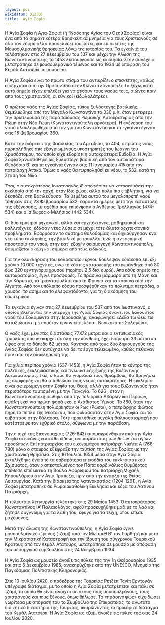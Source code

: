 ```yaml
---
layout: poi
wikidatum: Q12506
title:  Αγία Σοφία
---
```


Η Αγία Σοφία ή Αγια-Σοφιά (ή “Ναός της Αγίας του Θεού Σοφίας) είναι  ένα από τα σημαντικότερα  θρησκευτικά μνημεία για τους Χριστιανούς σε όλο τον κόσμο αλλά προσελκύει τουρίστες και επισκέπτες της Μουσουλμανικής θρησκείας λόγω της ιστορίας του. Τα εγκαίνιά του τελέστηκαν στις 27 Δεκεμβρίου του 537 και μέχρι την Άλωση της Κωνσταντινούπολης το 1453 λειτουργούσε ως εκκλησία. Στην συνέχεια μετατράπηκε σε μουσουλμανικό τέμενος και το 1934 με απόφαση του Κεμάλ Ατατούρκ σε μουσείου. </br> </br>
Η Αγία Σοφία είναι το πρώτο κτίσμα που αντικρίζει ο επισκέπτης, καθώς εισέρχεται από την Προποντίδα στην Κωνσταντινούπολη.Το ξεχωριστό αυτό σημείο είχαν επιλέξει για να χτίσουν τους ναούς τους, αιώνες πριν από τους χριστιανούς, οι εθνικοί (ειδωλολάτρες). </br> </br>
Ο πρώτος ναός της Αγίας Σοφίας, τύπου ξυλόστεγης βασιλικής, θεμελιώθηκε από τον Μεγάλο Κωνσταντίνο το 330 μ.Χ. όταν μετέφερε την πρωτεύουσα της παραπαίουσας Ρωμαϊκής Αυτοκρατορίας από την Ρώμη στην Νέα Ρώμη (Κωνσταντινούπολη αργότερα). Η ανέγερση του ναού ολοκληρώθηκε από τον γιο του Κωνστάντιο και τα εγκαίνια έγιναν στις 15 Φεβρουαρίου 360. </br> </br>
Κατά την διάρκεια της βασιλείας του Αρκαδίου, το 404, ο πρώτος ναός πυρπολήθηκε από εξαγριωμένους υποστηρικτές του Ιωάννη του Χρυσόστομου, τον οποίο είχε εξορίσει η αυτοκράτειρα Ευδοξία. Η Αγία Σοφία ξανακτίσθηκε ως ξυλόστεγη βασιλική από τον αυτοκράτορα Θεοδόσιο Β' και τα εγκαίνια έγιναν στις 11 Ιανουαρίου 415 από τον πατριάρχη Αττικό. Όμως ο ναός θα πυρποληθεί εκ νέου, το 532, κατά τη Στάση του Νίκα. </br> </br>
Έτσι, ο αυτοκράτορας Ιουστινιανός Α' αποφάσισε να κατασκευάσει την εκκλησία από την αρχή, στον ίδιο χώρο, αλλά πολύ πιο επιβλητική, για να δεσπόζει στη Βασιλεύουσα. Τα θεμέλια αυτού του μεγαλοπρεπή ναού τέθηκαν στις 23 Φεβρουαρίου 532, σαράντα ημέρες μετά την καταστολή της εξέγερσης, με σχέδια που εκπόνησαν ο Ανθέμιος Τραλλιανός (474-534) και ο Ισίδωρος ο Μιλήσιος (442-534). </br> </br>
Οι δυο έμπειροι μηχανικοί, αλλά και αρχιτέκτονες, μαθηματικοί και καλλιτέχνες, έδωσαν νέες λύσεις σε μέχρι τότε άλυτα αρχιτεκτονικά προβλήματα. Εφάρμοσαν το σύστημα θολοδομίας και δημιούργησαν ένα νέο τύπο εκκλησίας, την βασιλική με τρούλλο, ενώ η αντισεισμική προστασία του ναού, στην κατ’ εξοχήν σεισμογενή Κωνσταντινούπολη, θαυμάζεται ακόμη και σήμερα από τους ειδικούς. </br> </br>
Για την ολοκλήρωση του κολοσσιαίου έργου δούλεψαν αδιάκοπα επί έξι χρόνια 10.000 τεχνίτες, ενώ το κόστος κατασκευής του κυμάνθηκε από 80 έως 320 κεντηνάρια χρυσού (περίπου 2,5 δισ. ευρώ). Από κάθε σημείο της αυτοκρατορίας, έγινε προσφορές. Τα πράσινα μάρμαρα από τη Μάνη και την Κάρυστο, τα τριανταφυλλιά από τη Φρυγία και τα κόκκινα από την Αίγυπτο. Από τον υπόλοιπο κόσμο προσφέρθηκαν τα πολύτιμα πετράδια, ο χρυσός, το ασήμι και το ελεφαντόδοντο, για τη διακόσμηση του εσωτερικού. </br> </br>
Τα εγκαίνια έγιναν στις 27 Δεκεμβρίου του 537 από τον Ιουστινιανό, ο οποίος βλέποντας την υπεροχή της Αγίας Σοφίας έναντι του ξακουστού ναού του Σολομώντα στην Ιερουσαλήμ, αναφώνησε: «Δόξα τω Θεώ τω καταξιώσαντί με τοιούτον έργον επιτελέσαι. Νενίκηκά σε Σολομών». </br> </br>
Ο ναός έχει μέγιστες διαστάσεις 77Χ72 μέτρα και ο εντυπωσιακός τρούλλος που κυριαρχεί σε όλη την σύνθεση, έχει διάμετρο 33 μέτρα και ύψος από το δάπεδο 62 μέτρα. Κανένας από τους δύο δημιουργούς της Αγίας Σοφίας δεν ευτύχησε να δει το έργο τελειωμένο, καθώς πέθαναν πριν από την ολοκλήρωσή της. </br> </br>
Για χίλια περίπου χρόνια (537-1453), η Αγία Σοφία ήταν το κέντρο της πολιτικής, εκκλησιαστικής και πνευματικής ζωής της Βυζαντινής Αυτοκρατορίας. Εκεί, ο λαός θα γιορτάσει τους θριάμβους, θα θρηνήσει τις συμφορές και θα αποθεώσει τους νέους αυτοκράτορες. Η εκκλησία είναι αφιερωμένη στην Σοφία του Θεού, αλλά για τους Βυζαντινούς ήταν περισσότερο ταυτισμένη με την Παναγία. Το 626 , όταν η Κωνσταντινούπολη σώθηκε από την πολιορκία Αβάρων και Περσών, εψάλη εκεί για πρώτη φορά εκεί ο Ακάθιστος Ύμνος. Το 860, όταν την Κωνσταντινούπολη πολιόρκησαν οι Ρως (Ρώσοι), ο πατριάρχης Φώτιος πήρε το πέπλο της Θεοτόκου, που φυλασσόταν στην Αγία Σοφία και το εμβάπτισε στην θάλασσα. Τότε προκλήθηκε μεγάλη θαλασσοταραχή που κατέστρεψε τον εχθρικό στόλο, σύμφωνα με την παράδοση. </br> </br>
Την εποχή της Εικονομαχίας (726-843) απομακρύνθηκαν από την Αγία Σοφία οι εικόνες και κάθε είδους αναπαράσταση των θείων και αγίων προσώπων. Επί πατριαρχίας του εικονομάχου πατριάρχη Νικήτα Α (766-780) μόνο ο σταυρός εξέφραζε την ταύτιση της Αγίας Σοφίας με την χριστιανική θρησκεία. Στις 16 Ιουλίου 1054 μέσα στην Αγία Σοφία εκτυλίχθηκε ένα από τα σοβαρότερα επεισόδια του εκκλησιαστικού Σχίσματος, όταν ο απεσταλμένος του Πάπα καρδινάλιος Ουμβέρτος επέθεσε επιδεικτικά τη Βούλα Αφορισμού του πατριάρχη Μιχαήλ Κηρουλάριου στην Αγία Τράπεζα, πριν από την έναρξη της Θείας Λειτουργίας. Κατά την διάρκεια της Λατινοκρατίας (1204-1261), η Αγία Σοφία μετατράπηκε σε Ρωμαιοκαθολική Εκκλησία και έδρα του Λατίνου Πατριάρχη. </br> </br>
Η τελευταία λειτουργία τελέστηκε στις 29 Μαΐου 1453. Ο αυτοκράτορας Κωνσταντίνος ΙΑ’ Παλαιολόγος, αφού προσευχήθηκε μαζί με το λαό και ζήτησε συγγνώμη για τα λάθη του, έφυγε για τα τείχη, όπου έπεσε μαχόμενος. </br> </br>
Μετά την άλωση της Κωνσταντινούπολης, η Αγία Σοφία έγινε μουσουλμανικό τέμενος (τζαμί) από τον Μωάμεθ Β’ τον Πορθητή και μετά την Μικρασιατική Καταστροφή και την ίδρυση του σύγχρονου Τουρκικού Κράτους από τον Κεμάλ Ατατούρκ, μετατράπηκε σε μουσείο με απόφαση του υπουργικού συμβουλίου στις 24 Νοεμβρίου 1934. </br> </br>
Η Αγία Σοφία ως μουσείο άνοιξε τις πύλες της την 1η Φεβρουαρίου 1935 και στις 6 Δεκεμβρίου 1985, ανακηρύχθηκε από την UNESCO, Μνημείο της Παγκόσμιας Πολιτιστικής Κληρονομιάς. </br> </br>
Στις 10 Ιουλίου 2020, ο πρόεδρος της Τουρκίας Ρετζέπ Ταγίπ Ερντογάν υπέγραψε διάταγμα, με το οποίο η Αγία Σοφία μετατρέπεται και πάλι σε τζαμί, το οποίο θα είναι ανοιχτό σε όλους τους μουσουλμάνους, τους χριστιανούς και τους ξένους, όπως δήλωσε. Το «πράσινο φως» είχε δώσει νωρίτερα με απόφασή του το Συμβούλιο της Επικρατείας, το ανώτατο διοικητικό δικαστήριο της Τουρκίας, ακυρώνοντας το προεδρικό διάταγμα του Κεμάλ Ατατούρκ. Η Αγία Σοφία ως τζαμί άνοιξε τις πύλες της στις 24 Ιουλίου 2020.
